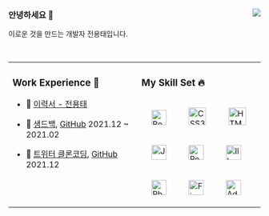 ### 안녕하세요 👋  <img src="https://komarev.com/ghpvc/?username=rishavanand&&style=flat-square" align="right" />
이로운 것을 만드는 개발자 전용태입니다. 

  <br />

<table><tr><td valign="top" width="350px">

### Work Experience 🍕  

<div align="left">
  
- 🥤 [이력서 - 전용태](https://injelmi.notion.site/593566a2517742fcbcda36191f9ad36c)  

- 🍔 [생드백](https://thandbag.com/), [GitHub](https://github.com/thandbag/thandbag_FE) 2021.12 ~ 2021.02 

- 🍟 [트위터 클론코딩](https://thandbag.com/), [GitHub](https://github.com/CloneCoding-Twitter/Twitter-Front-End) 2021.12  

</div>


</td><td valign="top" width="350px">

### My Skill Set 🔥
<div align="left">  
<img style="margin: 20px" src="https://profilinator.rishav.dev/skills-assets/react-original-wordmark.svg" alt="React" height="30" />  
<img style="margin: 20px" src="https://profilinator.rishav.dev/skills-assets/css3-original-wordmark.svg" alt="CSS3" height="35" />  
<img style="margin: 20px" src="https://profilinator.rishav.dev/skills-assets/html5-original-wordmark.svg" alt="HTML5" height="35" />  
<img style="margin: 20px" src="https://profilinator.rishav.dev/skills-assets/javascript-original.svg" alt="JavaScript" height="30" />
<img style="margin: 20px" src="https://profilinator.rishav.dev/skills-assets/redux-original.svg" alt="Redux" height="30" /> 
<img style="margin: 20px" src="https://profilinator.rishav.dev/skills-assets/adobe_illustrator-icon.svg" alt="Illustrator" height="30" />  
<img style="margin: 20px" src="https://profilinator.rishav.dev/skills-assets/photoshop-plain.svg" alt="Photoshop" height="30" />  
<img style="margin: 20px" src="https://profilinator.rishav.dev/skills-assets/figma-icon.svg" alt="Figma" height="30" />  
<img style="margin: 20px" src="https://profilinator.rishav.dev/skills-assets/adobexd.png" alt="Adobe XD" height="30" />   
</div>

</td></tr></table>  
 
 <br />
 
